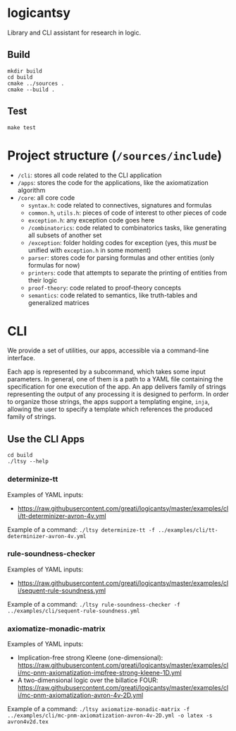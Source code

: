 # logicantsy

Library and CLI assistant for research in logic.

## Build

```
mkdir build
cd build
cmake ../sources .
cmake --build .
```

## Test

```
make test
```

# Project structure (`/sources/include`)

- `/cli`: stores all code related to the CLI application
- `/apps`: stores the code for the applications, like the axiomatization algorithm
- `/core`: all core code
    - `syntax.h`: code related to connectives, signatures and formulas
    - `common.h`, `utils.h`: pieces of code of interest to other pieces of code
    - `exception.h`: any exception code goes here
    - `/combinatorics`: code related to combinatorics tasks, like generating all subsets of another set
    - `/exception`: folder holding codes for exception (yes, this *must* be unified with `exception.h` in some moment)
    - `parser`: stores code for parsing formulas and other entities (only formulas for now)
    - `printers`: code that attempts to separate the printing of entities from their logic
    - `proof-theory`: code related to proof-theory concepts
    - `semantics`: code related to semantics, like truth-tables and generalized matrices

# CLI

We provide a set of utilities, our apps, accessible via a
command-line interface.

Each app is represented by a subcommand, which takes some
input parameters. In general, one of them is a path to
a YAML file containing the specification for one execution
of the app. An app delivers family of strings representing
the output of any processing it is designed to perform.
In order to organize those strings, the apps support a templating engine,
`inja`, allowing the user to specify a template which references
the produced family of strings.

## Use the CLI Apps
```
cd build
./ltsy --help
```

### determinize-tt
Examples of YAML inputs:
- https://raw.githubusercontent.com/greati/logicantsy/master/examples/cli/tt-determinizer-avron-4v.yml

Example of a command:
`./ltsy determinize-tt -f ../examples/cli/tt-determinizer-avron-4v.yml`

### rule-soundness-checker
Examples of YAML inputs:
- https://raw.githubusercontent.com/greati/logicantsy/master/examples/cli/sequent-rule-soundness.yml

Example of a command:
`./ltsy rule-soundness-checker -f ../examples/cli/sequent-rule-soundness.yml`

### axiomatize-monadic-matrix
Examples of YAML inputs:
- Implication-free strong Kleene (one-dimensional): https://raw.githubusercontent.com/greati/logicantsy/master/examples/cli/mc-pnm-axiomatization-impfree-strong-kleene-1D.yml
- A two-dimensional logic over the billatice FOUR: https://raw.githubusercontent.com/greati/logicantsy/master/examples/cli/mc-pnm-axiomatization-avron-4v-2D.yml

Example of a command:
`./ltsy axiomatize-monadic-matrix -f ../examples/cli/mc-pnm-axiomatization-avron-4v-2D.yml -o latex -s avron4v2d.tex`

